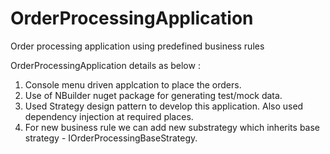 # OrderProcessingApplication
Order processing application using predefined business rules


OrderProcessingApplication details as below :
1) Console menu driven applcation to place the orders.
2) Use of NBuilder nuget package for generating test/mock data.
3) Used Strategy design pattern to develop this application. Also used dependency injection at required places.
4) For new business rule we can add new substrategy which inherits base strategy - IOrderProcessingBaseStrategy.